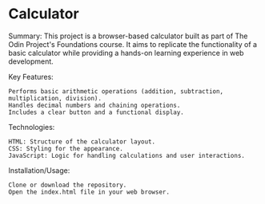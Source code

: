 # Calculator

Summary: This project is a browser-based calculator built as part of The Odin Project's Foundations course. It aims to replicate the functionality of a basic calculator while providing a hands-on learning
experience in web development.

Key Features:

    Performs basic arithmetic operations (addition, subtraction, multiplication, division).
    Handles decimal numbers and chaining operations.
    Includes a clear button and a functional display.
    
Technologies:

    HTML: Structure of the calculator layout.
    CSS: Styling for the appearance.
    JavaScript: Logic for handling calculations and user interactions.

Installation/Usage:

    Clone or download the repository.
    Open the index.html file in your web browser.
